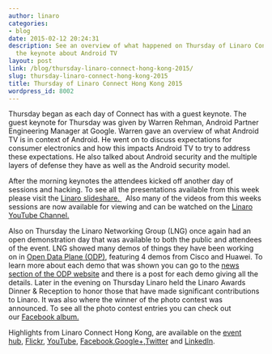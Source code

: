 ```yaml
---
author: linaro
categories:
- blog
date: 2015-02-12 20:24:31
description: See an overview of what happened on Thursday of Linaro Connect including
  the keynote about Android TV
layout: post
link: /blog/thursday-linaro-connect-hong-kong-2015/
slug: thursday-linaro-connect-hong-kong-2015
title: Thursday of Linaro Connect Hong Kong 2015
wordpress_id: 8002
---
```


Thursday began as each day of Connect has with a guest keynote. The guest keynote for Thursday was given by Warren Rehman, Android Partner Engineering Manager at Google. Warren gave an overview of what Android TV is in context of Android. He went on to discuss expectations for consumer electronics and how this impacts Android TV to try to address these expectations. He also talked about Android security and the multiple layers of defense they have as well as the Android security model.


After the morning keynotes the attendees kicked off another day of sessions and hacking. To see all the presentations available from this week please visit the [Linaro slideshare. ](http://www.slideshare.net/linaroorg)  Also many of the videos from this weeks sessions are now available for viewing and can be watched on the [Linaro YouTube Channel.](https://www.youtube.com/user/LinaroOnAir/videos)

Also on Thursday the Linaro Networking Group (LNG) once again had an open demonstration day that was available to both the public and attendees of the event. LNG showed many demos of things they have been working on in [Open Data Plane (ODP)](http://www.opendataplane.org/), featuring 4 demos from Cisco and Huawei. To learn more about each demo that was shown you can go to the [news section of the ODP website](http://www.opendataplane.org/) and there is a post for each demo giving all the details. Later in the evening on Thursday Linaro held the Linaro Awards Dinner & Reception to honor those that have made significant contributions to Linaro. It was also where the winner of the photo contest was announced. To see all the photo contest entries you can check out our [Facebook album.](https://www.facebook.com/media/set/?set=a.889814094373814.1073741830.155974581091106&type=1)

Highlights from Linaro Connect Hong Kong, are available on the [event hub](https://connect.linaro.org/resources/), [Flickr](https://www.flickr.com/photos/linaroorg/), [YouTube](https://www.youtube.com/user/LinaroOnAir/), [Facebook](https://www.facebook.com/LinaroOrg),[Google+](https://plus.google.com/+LinaroOnAir),[Twitter](https://twitter.com/linaroorg) and [LinkedIn](http://www.linkedin.com/company/1026961).